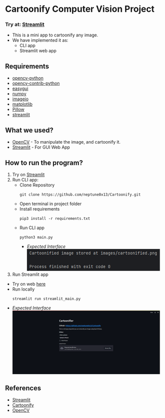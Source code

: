 # Cartoonify Computer Vision Project
### Try at: [Streamlit](https://kunal-attri-cartoonify-streamlit-main-o169mo.streamlit.app/)

- This is a mini app to cartoonify any image.
- We have implemented it as:
  - CLI app
  - Streamlit web app

## Requirements
- [opencv-python](https://pypi.org/project//opencv-python)
- [opencv-contrib-python](https://pypi.org/project/opencv-contrib-pythn)
- [easygui](https://pypi.org/project/easygui)
- [numpy](https://pypi.org/project/numpy/)
- [imageio](https://pypi.org/project//imageio)
- [matplotlib](https://pypi.org/project/matplotlib)
- [Pillow](https://pypi.org/project/Pillow)
- [streamlit](https://pypi.org/project/streamlit/)

## What we used?
- [OpenCV](https://opencv.org/) - To manipulate the image, and cartoonify it.
- [Streamlit](https://streamlit.io/) - For GUI Web App

## How to run the program?
1. Try on [Streamlit](https://kunal-attri-cartoonify-streamlit-main-o169mo.streamlit.app/)
2. Run CLI app:
   - Clone Repository
     ```
     git clone https://github.com/neptune0x13/Cartoonify.git
     ```
   - Open terminal in project folder
   - Install requirements
     ```
     pip3 install -r requirements.txt
     ```
   - Run CLI app
     ```
     python3 main.py
     ```
     - *Expected Interface*
       <br><img src="images/cliInterface.png">
3. Run Streamlit app
  - Try on web [here](https://kunal-attri-cartoonify-streamlit-main-o169mo.streamlit.app/)
  - Run locally
    ```
    streamlit run streamlit_main.py
    ```
  - *Expected Interface*
    <br><img src="images/streamlitInterface.png">

## References
- [Streamlit](https://docs.streamlit.io/)
- [Cartoonify](https://data-flair.training/blogs/cartoonify-image-opencv-python/)
- [OpenCV](https://docs.opencv.org/4.6.0/df/d65/tutorial_table_of_content_introduction.html)